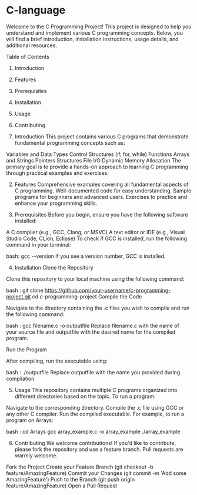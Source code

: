 # C-language

Welcome to the C Programming Project! This project is designed to help you understand and implement various C programming concepts. Below, you will find a brief introduction, installation instructions, usage details, and additional resources.

Table of Contents
1. Introduction
2. Features
3. Prerequisites
4. Installation
5. Usage
6. Contributing

1. Introduction
This project contains various C programs that demonstrate fundamental programming concepts such as:

Variables and Data Types
Control Structures (if, for, while)
Functions
Arrays and Strings
Pointers
Structures
File I/O
Dynamic Memory Allocation
The primary goal is to provide a hands-on approach to learning C programming through practical examples and exercises.

2. Features
Comprehensive examples covering all fundamental aspects of C programming.
Well-documented code for easy understanding.
Sample programs for beginners and advanced users.
Exercises to practice and enhance your programming skills.

3. Prerequisites
Before you begin, ensure you have the following software installed:

A C compiler (e.g., GCC, Clang, or MSVC)
A text editor or IDE (e.g., Visual Studio Code, CLion, Eclipse)
To check if GCC is installed, run the following command in your terminal:

bash: gcc --version
If you see a version number, GCC is installed.

4. Installation
Clone the Repository

Clone this repository to your local machine using the following command:

bash : git clone https://github.com/your-username/c-programming-project.git
cd c-programming-project
Compile the Code

Navigate to the directory containing the .c files you wish to compile and run the following command:

bash : gcc filename.c -o outputfile
Replace filename.c with the name of your source file and outputfile with the desired name for the compiled program.

Run the Program

After compiling, run the executable using:

bash : ./outputfile
Replace outputfile with the name you provided during compilation.

5. Usage
This repository contains multiple C programs organized into different directories based on the topic. To run a program:

Navigate to the corresponding directory.
Compile the .c file using GCC or any other C compiler.
Run the compiled executable.
For example, to run a program on Arrays:

bash : cd Arrays
gcc array_example.c -o array_example
./array_example

6. Contributing
We welcome contributions! If you'd like to contribute, please fork the repository and use a feature branch. Pull requests are warmly welcome.

Fork the Project
Create your Feature Branch (git checkout -b feature/AmazingFeature)
Commit your Changes (git commit -m 'Add some AmazingFeature')
Push to the Branch (git push origin feature/AmazingFeature)
Open a Pull Request
